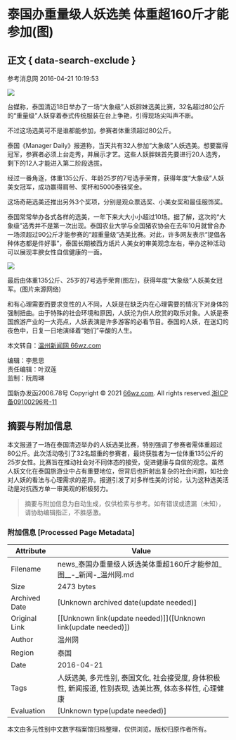 # 泰国办重量级人妖选美 体重超160斤才能参加(图)

## 正文 { data-search-exclude }


参考消息网 2016-04-21 10:19:53

![](https://news.66wz.com/pic/003/002/343/00300234348_731449a8.jpg)

台媒称，泰国清迈18日举办了一场“大象级”人妖胖妹选美比赛，32名超过80公斤的“重量级”人妖穿着泰式传统服装在台上争艳，引得现场尖叫声不断。

不过这场选美可不是谁都能参加，参赛者体重须超过80公斤。

泰国《Manager Daily》报道称，当天共有32人参加“大象级”人妖选美。想要赢得冠军，参赛者必须上台走秀，并展示才艺。这些人妖胖妹首先要进行20人选秀，剩下的12人才能进入第二阶段选拔。

经过一番角逐，体重135公斤、年龄25岁的7号选手荣育，获得年度“大象级”人妖美女冠军，成功赢得肩带、奖杯和5000泰铢奖金。

这场奇葩选美还推出另外3个奖项，分别是观众票选奖、小美女奖和最佳服饰奖。

泰国常常举办各式各样的选美，一年下来大大小小超过10场。据了解，这次的“大象级”选秀并不是第一次出现。泰国农业大学与全国猪农协会在去年10月就曾合办一场须超过90公斤才能参赛的“超重量级”选美比赛。对此，许多网友表示“提倡各种体态都是件好事”，泰国长期被西方纸片人美女的审美观念左右，举办这种活动可以展现丰腴女性自信健康的一面。

![](https://news.66wz.com/pic/003/002/343/00300234349_e2df112c.jpg)

最后由体重135公斤、25岁的7号选手荣育(图左)，获得年度“大象级”人妖美女冠军。(图片来源网络)

和有心理需要而要求变性的人不同，人妖是在缺乏内在心理需要的情况下对身体的强制扭曲。由于特殊的社会环境和原因，人妖沦为供人欣赏的取乐对象。人妖是泰国旅游产业的一大亮点，人妖表演是许多游客的必看节目。泰国的人妖，在迷幻的夜色中，日复一日地演绎着“她们”辛酸的人生。

本文转自：[温州新闻网 66wz.com](https://www.66wz.com "温州新闻网")

编辑：李思思  
责任编辑：叶双莲  
监制：阮周琳  

国新办发函2006.78号 Copyright © 2021 [66wz.com](https://www.66wz.com). All rights reserved.[浙ICP备09100296号-11](https://beian.miit.gov.cn/#/Integrated/index)
<!-- tcd_original_link https://news.66wz.com/system/2016/04/21/104804593.shtml -->


## 摘要与附加信息

<!-- tcd_abstract -->
本文报道了一场在泰国清迈举办的人妖选美比赛，特别强调了参赛者需体重超过80公斤。此次活动吸引了32名超重的参赛者，最终获胜者为一位体重135公斤的25岁女性。比赛旨在推动社会对不同体态的接受，促进健康与自信的观念。虽然人妖文化在泰国旅游业中占有重要地位，但背后也折射出复杂的社会问题，如社会对人妖的看法与心理需求的差异。报道引发了对多样性美的讨论，认为这种选美活动是对抗西方单一审美观的积极努力。
<!-- tcd_abstract_end -->

> 摘要与附加信息为自动生成，仅供检索与参考。如有错误或遗漏（未知），请协助编辑指正，不胜感激。

### 附加信息 [Processed Page Metadata]

| Attribute       | Value                                  |
|-----------------|----------------------------------------|
| Filename        | news_泰国办重量级人妖选美体重超160斤才能参加_图__-_新闻-_温州网.md                             |
| Size            | 2473 bytes                           |
| Archived Date   | [Unknown archived date(update needed)]                             |
| Original Link   | [[Unknown link(update needed)]]([Unknown link(update needed)])                       |
| Author          | 温州网                               |
| Region          | 泰国                               |
| Date            | 2016-04-21                                 |
| Tags            | 人妖选美, 多元性别, 泰国文化, 社会接受度, 身体积极性, 新闻报道, 性别表现, 选美比赛, 体态多样性, 心理健康                                 |
| Evaluation            | [Unknown type(update needed)]                                 |
<!-- tcd_table_end -->

本文由多元性别中文数字档案馆归档整理，仅供浏览。版权归原作者所有。
